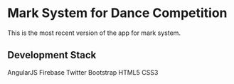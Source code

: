 # Mark System for Dance Competition

This is the most recent version of the app for mark system.

## Development Stack
AngularJS
Firebase
Twitter Bootstrap
HTML5
CSS3


